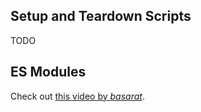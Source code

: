 ## Setup and Teardown Scripts

TODO

## ES Modules

Check out [this video by _basarat_](https://www.youtube.com/watch?v=QorrlfVi4UY).
